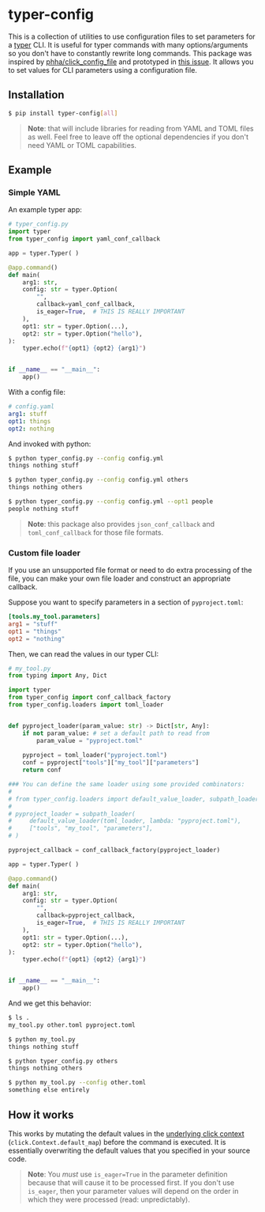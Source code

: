 # typer-config

This is a collection of utilities to use configuration files to set parameters for a [typer](https://github.com/tiangolo/typer) CLI.
It is useful for typer commands with many options/arguments so you don't have to constantly rewrite long commands.
This package was inspired by [phha/click_config_file](https://github.com/phha/click_config_file) and prototyped in [this issue](https://github.com/tiangolo/typer/issues/86#issuecomment-996374166). It allows you to set values for CLI parameters using a configuration file. 

## Installation

```bash
$ pip install typer-config[all]
```

> **Note**: that will include libraries for reading from YAML and TOML files as well.
  Feel free to leave off the optional dependencies if you don't need YAML or TOML capabilities.

## Example

### Simple YAML

An example typer app:
```python
# typer_config.py
import typer
from typer_config import yaml_conf_callback

app = typer.Typer( )

@app.command()
def main(
    arg1: str,
    config: str = typer.Option(
        "",
        callback=yaml_conf_callback,
        is_eager=True,  # THIS IS REALLY IMPORTANT
    ),
    opt1: str = typer.Option(...),
    opt2: str = typer.Option("hello"),
):
    typer.echo(f"{opt1} {opt2} {arg1}")


if __name__ == "__main__":
    app()
```

With a config file:

```yaml
# config.yaml
arg1: stuff
opt1: things
opt2: nothing
```

And invoked with python:

```bash
$ python typer_config.py --config config.yml
things nothing stuff

$ python typer_config.py --config config.yml others
things nothing others

$ python typer_config.py --config config.yml --opt1 people
people nothing stuff
```

> **Note**: this package also provides `json_conf_callback` and `toml_conf_callback` for those file formats.

### Custom file loader

If you use an unsupported file format or need to do extra processing of the file, you can make your own file loader and construct an appropriate callback.

Suppose you want to specify parameters in a section of `pyproject.toml`:

```toml
[tools.my_tool.parameters]
arg1 = "stuff"
opt1 = "things"
opt2 = "nothing"
```

Then, we can read the values in our typer CLI:

```python
# my_tool.py
from typing import Any, Dict

import typer
from typer_config import conf_callback_factory
from typer_config.loaders import toml_loader


def pyproject_loader(param_value: str) -> Dict[str, Any]:
    if not param_value: # set a default path to read from
        param_value = "pyproject.toml"
        
    pyproject = toml_loader("pyproject.toml")
    conf = pyproject["tools"]["my_tool"]["parameters"]
    return conf

### You can define the same loader using some provided combinators:
#
# from typer_config.loaders import default_value_loader, subpath_loader, toml_loader
# 
# pyproject_loader = subpath_loader(
#     default_value_loader(toml_loader, lambda: "pyproject.toml"),
#     ["tools", "my_tool", "parameters"],
# )

pyproject_callback = conf_callback_factory(pyproject_loader)

app = typer.Typer( )

@app.command()
def main(
    arg1: str,
    config: str = typer.Option(
        "",
        callback=pyproject_callback,
        is_eager=True,  # THIS IS REALLY IMPORTANT
    ),
    opt1: str = typer.Option(...),
    opt2: str = typer.Option("hello"),
):
    typer.echo(f"{opt1} {opt2} {arg1}")


if __name__ == "__main__":
    app()
```

And we get this behavior:

```bash
$ ls .
my_tool.py other.toml pyproject.toml

$ python my_tool.py
things nothing stuff

$ python typer_config.py others
things nothing others

$ python my_tool.py --config other.toml
something else entirely
```

## How it works

This works by mutating the default values in the [underlying click context](https://click.palletsprojects.com/en/8.1.x/api/#context) (`click.Context.default_map`) before the command is executed.
It is essentially overwriting the default values that you specified in your source code.
> **Note**: You _must_ use `is_eager=True` in the parameter definition because that will cause it to be processed first.
  If you don't use `is_eager`, then your parameter values will depend on the order in which they were processed (read: unpredictably).